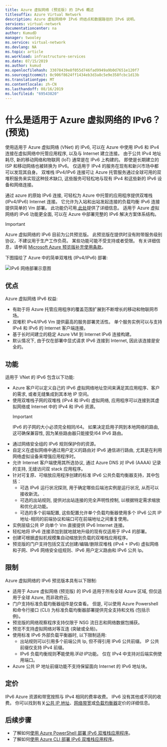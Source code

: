 ```yaml
---
title: Azure 虚拟网络 (预览版) 的 IPv6 概述
titlesuffix: Azure Virtual Network
description: Azure 虚拟网络中 IPv6 终结点和数据路径的 IPv6 说明。
services: virtual-network
documentationcenter: na
author: KumudD
manager: twooley
ms.service: virtual-network
ms.devlang: NA
ms.topic: article
ms.workload: infrastructure-services
ms.date: 07/15/2019
ms.author: kumud
ms.openlocfilehash: 33078439e8f055d746fad9949a9b0d7651e120f7
ms.sourcegitcommit: 0c906f8624ff1434eb3d3a8c5e9e358fcbc1d13b
ms.translationtype: MT
ms.contentlocale: zh-CN
ms.lasthandoff: 08/16/2019
ms.locfileid: "69543820"
---
```

# <a name="what-is-ipv6-for-azure-virtual-network-preview"></a>什么是适用于 Azure 虚拟网络的 IPv6？ (预览)

使用适用于 Azure 虚拟网络 (VNet) 的 IPv6, 可以在 Azure 中使用 IPv6 和 IPv4 连接在虚拟网络中托管应用程序, 以及与 Internet 建立连接。 由于公共 IPv4 地址耗尽, 新的移动网络和物联网 (IoT) 通常是在 IPv6 上构建的。 即使是长期建立的 ISP 和移动网络也被转换为 IPv6。 仅适用于 IPv4 的服务在现有和新兴市场中都可以发现其自身。 双堆栈 IPv4/IPv6 连接可让 Azure 托管服务通过全球可用的双堆积服务来实现这种技术缺口, 这些服务可轻松地与现有 IPv4 和这些新的 IPv6 设备和网络连接。

通过 azure 的原始 IPv6 连接, 可轻松为 Azure 中托管的应用程序提供双堆栈 (IPv4/IPv6) Internet 连接。 它允许为入站和出站发起连接的负载均衡 IPv6 连接提供简单的 Vm 部署。 此功能仍可用,[此处](../load-balancer/load-balancer-ipv6-overview.md)提供了详细信息。
适用于 Azure 虚拟网络的 IPv6 功能更全面, 可以在 Azure 中部署完整的 IPv6 解决方案体系结构。

> [!Important]
> Azure 虚拟网络的 IPv6 目前为公共预览版。 此预览版在提供时没有附带服务级别协议，不建议用于生产工作负荷。 某些功能可能不受支持或者受限。 有关详细信息，请参阅 [Microsoft Azure 预览版补充使用条款](https://azure.microsoft.com/support/legal/preview-supplemental-terms/)。

下图描绘了 Azure 中的简单双堆栈 (IPv4/IPv6) 部署:

![IPv6 网络部署示意图](./media/ipv6-support-overview/ipv6-sample-diagram.png)

## <a name="benefits"></a>优点

Azure 虚拟网络 IPv6 权益:

- 有助于将 Azure 托管应用程序的覆盖范围扩展到不断增长的移动和物联网市场。
- 双堆积 IPv4/IPv6 Vm 提供最高的服务部署灵活性。 单个服务实例可以与支持 IPv4 和 IPv6 的 Internet 客户端连接。
- 基于长时间建立的稳定 Azure VM 到 Internet IPv6 连接构建。
- 默认情况下, 由于仅在部署中显式请求 IPv6 连接到 Internet, 因此该连接是安全的。

## <a name="capabilities"></a>功能

适用于 VNet 的 IPv6 包含以下功能:

- Azure 客户可以定义自己的 IPv6 虚拟网络地址空间来满足其应用程序、客户的需求, 或者无缝集成到其本地 IP 空间。
- 使用双堆栈子网的双堆栈 (IPv4 和 IPv6) 虚拟网络, 应用程序可以连接到其虚拟网络或 Internet 中的 IPv4 和 IPv6 资源。
    > [!IMPORTANT]
    > IPv6 的子网的大小必须完全相同/64。  如果决定启用子网到本地网络的路由, 这可确保兼容性, 因为某些路由器只能接受/64 IPv6 路由。  
- 通过网络安全组的 IPv6 规则保护你的资源。
- 自定义在虚拟网络中通过用户定义的路由对 IPv6 通信进行路由, 尤其是在利用网络虚拟设备来增强应用程序时。
- 允许 Internet 客户端使用其所选协议, 通过 Azure DNS 对 IPv6 (AAAA) 记录的支持, 无缝访问双 stack 应用程序。 
- 针对可复原、可缩放应用程序创建的标准 IPv6 公共负载均衡器支持，其中包括：
    - 可选 IPv6 运行状况探测, 用于确定哪些后端池实例是运行状况, 从而可以接收新流。 .  
    - 可选的出站规则, 提供对出站连接的完全声明性控制, 以根据特定需求缩放和优化此功能。
    - 可选的多个前端配置, 这些配置允许单个负载均衡器使用多个 IPv6 公共 IP 地址-相同的前端协议和端口可在前端地址之间重复使用。
- 实例层级公共 IP 向单个 Vm 直接提供 IPv6 Internet 连接。
- 轻松地将 IPv6 连接添加到就地就地升级的现有仅适用于 IPv4 的部署。
- 创建可根据虚拟机规模集自动缩放到负载的双堆栈应用程序。
- 预览版的门户支持包括交互式创建/编辑/删除双堆栈 (IPv4 + IPv6) 虚拟网络和子网、IPv6 网络安全组规则、IPv6 用户定义路由和 IPv6 公共 Ip。  

## <a name="limitations"></a>限制
Azure 虚拟网络的 IPv6 预览版本具有以下限制:
- 适用于 Azure 虚拟网络 (预览版) 的 IPv6 适用于所有全球 Azure 区域, 但仅适用于全球 Azure, 而非政府云。
- 门户支持标准负载均衡器组件是仅查看。  但是, 可以使用 Azure Powershell 和命令行接口 (CLI) 为标准负载均衡器部署提供完全支持和文档 (包括示例)。   
- 预览版的网络观察程序支持仅限于 NSG 流日志和网络数据包捕获。
- 预览不支持虚拟网络对等互连 (突破或全局)。
- 使用标准 IPv6 外部负载平衡器时, 以下限制适用: 
  - 出站规则可以引用多个前端公共 Ip, 但不得引用 IPv6 公共前缀。 IP 公共前缀仅支持 IPv4 前缀。
  - IPv6 负载均衡规则**不**能使用*浮动 IP*功能。 仅在 IPv4 中支持对后端实例使用端口。
- Azure 公共 IP 地址前缀功能不支持保留面向 Internet 的 IPv6 地址块。

## <a name="pricing"></a>定价

IPv6 Azure 资源和带宽按照与 IPv4 相同的费率收费。 IPv6 没有其他或不同的收费。 你可以找到有关[公共 IP 地址](https://azure.microsoft.com/pricing/details/ip-addresses/)、[网络带宽](https://azure.microsoft.com/pricing/details/bandwidth/)或[负载均衡器](https://azure.microsoft.com/pricing/details/load-balancer/)定价的详细信息。

## <a name="next-steps"></a>后续步骤

- 了解如何[使用 Azure PowerShell 部署 IPv6 双堆栈应用程序](virtual-network-ipv4-ipv6-dual-stack-powershell.md)。
- 了解如何[使用 Azure CLI 部署 IPv6 双堆栈应用程序](virtual-network-ipv4-ipv6-dual-stack-cli.md)。

